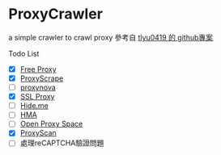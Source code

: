 # ProxyCrawler
a simple crawler to crawl proxy 
參考自
[tlyu0419 的 github專案](https://tlyu0419.github.io/2020/02/07/WebCrawler-ProxyPool/?fbclid=IwAR2mywkdfZPvapbeb4PSPgd_VSbdiYGrCIhHxG_91zrmw3lHRSac8sWBI68)

Todo List
- [X] [Free Proxy](http://free-proxy.cz/en/)
- [X] [ProxyScrape](https://proxyscrape.com/free-proxy-list)
- [ ] [proxynova](https://www.proxynova.com/proxy-server-list)
- [X] [SSL Proxy](https://www.sslproxies.org/)
- [ ] [Hide.me](https://hide.me/en/proxy)
- [ ] [HMA](https://www.hidemyass.com/en-us/proxy)
- [ ] [Open Proxy Space](https://openproxy.space/list)
- [X] [ProxyScan](https://www.proxyscan.io/)
- [ ] 處理reCAPTCHA驗證問題